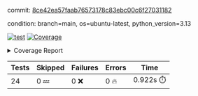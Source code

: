 commit: [8ce42ea57faab76573178c83ebc00c6f27031182](https://github.com/rcmdnk/inherit-docstring/tree/8ce42ea57faab76573178c83ebc00c6f27031182)

condition: branch=main, os=ubuntu-latest, python_version=3.13

[![test](https://github.com/rcmdnk/inherit-docstring/actions/workflows/test.yml/badge.svg)](https://github.com/rcmdnk/inherit-docstring/actions/runs/17573262397)
<a href="https://github.com/rcmdnk/inherit-docstring/blob/8ce42ea57faab76573178c83ebc00c6f27031182/README.md"><img alt="Coverage" src="https://img.shields.io/badge/Coverage-96%25-brightgreen.svg" /></a><details><summary>Coverage Report </summary><table><tr><th>File</th><th>Stmts</th><th>Miss</th><th>Cover</th><th>Missing</th></tr><tbody><tr><td colspan="5"><b>src/inherit_docstring</b></td></tr><tr><td>&nbsp; &nbsp;<a href="https://github.com/rcmdnk/inherit-docstring/blob/8ce42ea57faab76573178c83ebc00c6f27031182/src/inherit_docstring/__init__.py">\_\_init\_\_.py</a></td><td>8</td><td>2</td><td>75%</td><td><a href="https://github.com/rcmdnk/inherit-docstring/blob/8ce42ea57faab76573178c83ebc00c6f27031182/src/inherit_docstring/__init__.py#L11-L12">11&ndash;12</a></td></tr><tr><td>&nbsp; &nbsp;<a href="https://github.com/rcmdnk/inherit-docstring/blob/8ce42ea57faab76573178c83ebc00c6f27031182/src/inherit_docstring/utils.py">utils.py</a></td><td>110</td><td>4</td><td>96%</td><td><a href="https://github.com/rcmdnk/inherit-docstring/blob/8ce42ea57faab76573178c83ebc00c6f27031182/src/inherit_docstring/utils.py#L19">19</a>, <a href="https://github.com/rcmdnk/inherit-docstring/blob/8ce42ea57faab76573178c83ebc00c6f27031182/src/inherit_docstring/utils.py#L28">28</a>, <a href="https://github.com/rcmdnk/inherit-docstring/blob/8ce42ea57faab76573178c83ebc00c6f27031182/src/inherit_docstring/utils.py#L81">81</a>, <a href="https://github.com/rcmdnk/inherit-docstring/blob/8ce42ea57faab76573178c83ebc00c6f27031182/src/inherit_docstring/utils.py#L149">149</a></td></tr><tr><td><b>TOTAL</b></td><td><b>142</b></td><td><b>6</b></td><td><b>96%</b></td><td>&nbsp;</td></tr></tbody></table></details>

| Tests | Skipped | Failures | Errors | Time |
| ----- | ------- | -------- | -------- | ------------------ |
| 24 | 0 :zzz: | 0 :x: | 0 :fire: | 0.922s :stopwatch: |

